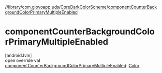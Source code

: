//[library](../../../index.md)/[com.glovoapp.uds](../index.md)/[CoreDarkColorScheme](index.md)/[componentCounterBackgroundColorPrimaryMultipleEnabled](component-counter-background-color-primary-multiple-enabled.md)

# componentCounterBackgroundColorPrimaryMultipleEnabled

[androidJvm]\
open override val [componentCounterBackgroundColorPrimaryMultipleEnabled](component-counter-background-color-primary-multiple-enabled.md): [Color](https://developer.android.com/reference/kotlin/androidx/compose/ui/graphics/Color.html)
